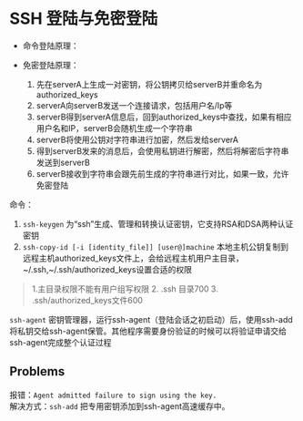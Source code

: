 # SSH 登陆与免密登陆
* 命令登陆原理：

* 免密登陆原理：
    1. 先在serverA上生成一对密钥，将公钥拷贝给serverB并重命名为authorized_keys
    2. serverA向serverB发送一个连接请求，包括用户名/Ip等
    3. serverB得到serverA信息后，回到authorized_keys中查找，如果有相应用户名和IP，serverB会随机生成一个字符串
    4. serverB将使用公钥对字符串进行加密，然后发给serverA
    5. 得到serverB发来的消息后，会使用私钥进行解密，然后将解密后字符串发送到serverB
    6. serverB接收到字符串会跟先前生成的字符串进行对比，如果一致，允许免密登陆

命令：
1. `ssh-keygen` 为“ssh”生成、管理和转换认证密钥，它支持RSA和DSA两种认证密钥
2. `ssh-copy-id [-i [identity_file]] [user@]machine` 本地主机公钥复制到远程主机authorized_keys文件上，会给远程主机用户主目录，~/.ssh,~/.ssh/authorized_keys设置合适的权限<br>
> 1.主目录权限不能有用户组写权限 2. .ssh 目录700 3. .ssh/authorized_keys文件600

`ssh-agent` 密钥管理器，运行ssh-agent（登陆会话之初启动）后，使用ssh-add将私钥交给ssh-agent保管。其他程序需要身份验证的时候可以将验证申请交给ssh-agent完成整个认证过程

Problems
--------
报错：`Agent admitted failure to sign using the key.`<br>
解决方式：`ssh-add` 把专用密钥添加到ssh-agent高速缓存中。
